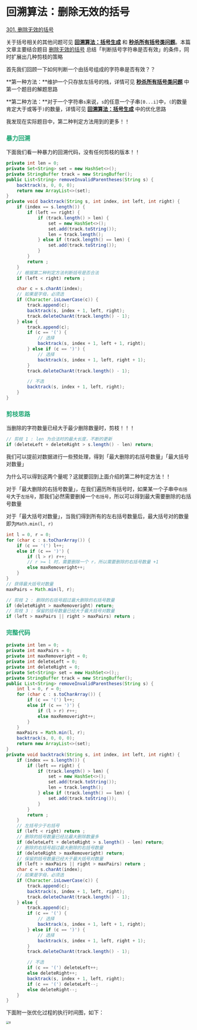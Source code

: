 # 回溯算法：删除无效的括号

[301. 删除无效的括号](https://leetcode-cn.com/problems/remove-invalid-parentheses/)



关于括号相关的其他问题可见 **[回溯算法：括号生成](./回溯算法：括号生成.html)** 和 **[秒杀所有括号类问题](./秒杀所有括号类问题.html)**。本篇文章主要结合题目 [删除无效的括号](https://leetcode-cn.com/problems/remove-invalid-parentheses/) 总结「判断括号字符串是否有效」的条件，同时扩展出几种剪枝的策略

首先我们回顾一下如何判断一个由括号组成的字符串是否有效？？

**第一种方法：**维护一个只存放左括号的栈，详情可见 **[秒杀所有括号类问题](./秒杀所有括号类问题.html)** 中第一个题目的解题思路

**第二种方法：**对于一个字符串`s`来说，`s`的任意一个子串`[0...i]`中，`(`的数量肯定大于或等于`)`的数量，详情可见 **[回溯算法：括号生成](./回溯算法：括号生成.html)** 中的优化思路

我发现在实际题目中，第二种判定方法用到的更多！！

### <font color=#1FA774>暴力回溯</font>

下面我们看一种暴力的回溯代码，没有任何剪枝的版本！！

```java
private int len = 0;
private Set<String> set = new HashSet<>();
private StringBuffer track = new StringBuffer();
public List<String> removeInvalidParentheses(String s) {
    backtrack(s, 0, 0, 0);
    return new ArrayList<>(set);
}
private void backtrack(String s, int index, int left, int right) {
    if (index == s.length()) {
        if (left == right) {
            if (track.length() > len) {
                set = new HashSet<>();
                set.add(track.toString());
                len = track.length();
            } else if (track.length() == len) {
                set.add(track.toString());
            }
        }
        return ;
    }
    // 根据第二种判定方法判断括号是否合法
    if (left < right) return ;

    char c = s.charAt(index);
    // 如果是字母，必须选
    if (Character.isLowerCase(c)) {
        track.append(c);
        backtrack(s, index + 1, left, right);
        track.deleteCharAt(track.length() - 1);
    } else {
        track.append(c);
        if (c == '(') {
            // 选择
            backtrack(s, index + 1, left + 1, right);
        } else if (c == ')') {
            // 选择
            backtrack(s, index + 1, left, right + 1);
        }
        track.deleteCharAt(track.length() - 1);

        // 不选
        backtrack(s, index + 1, left, right);
    }
}
```

### <font color=#1FA774>剪枝思路</font>

当删除的字符数量已经大于最少删除数量时，剪枝！！！

```java
// 剪枝 1 : len 为合法时的最大长度，不断的更新
if (deleteLeft + deleteRight > s.length() - len) return;
```

我们可以提前对数据进行一些预处理，得到「最大删除的右括号数量」「最大括号对数量」

为什么可以得到这两个量呢？这就要回到上面介绍的第二种判定方法！！

对于「最大删除的右括号数量」，在我们遍历所有括号时，如果某一个子串中`右括号`大于`左括号`，那我们必然需要删掉一个`右括号`，所以可以得到最大需要删除的右括号数量

对于「最大括号对数量」，当我们得到所有的左右括号数量后，最大括号对的数量即为`Math.min(l, r)`

```java
int l = 0, r = 0;
for (char c : s.toCharArray()) {
    if (c == '(') l++;
    else if (c == ')') {
        if (l > r) r++;
        // r >= l 时，需要删除一个 r，所以需要删除的右括号数量 +1
        else maxRemoveright++;
    }
}
// 获得最大括号对数量
maxPairs = Math.min(l, r);

// 剪枝 2 : 删除的右括号超过最大删除的右括号数量
if (deleteRight > maxRemoveright) return;
// 剪枝 3 : 保留的括号数量已经大于最大括号对数量
if (left > maxPairs || right > maxPairs) return ;
```

### <font color=#1FA774>完整代码</font>

```java
private int len = 0;
private int maxPairs = 0;
private int maxRemoveright = 0;
private int deleteLeft = 0;
private int deleteRight = 0;
private Set<String> set = new HashSet<>();;
private StringBuffer track = new StringBuffer();
public List<String> removeInvalidParentheses(String s) {
    int l = 0, r = 0;
    for (char c : s.toCharArray()) {
        if (c == '(') l++;
        else if (c == ')') {
            if (l > r) r++;
            else maxRemoveright++;
        }
    }
    maxPairs = Math.min(l, r);
    backtrack(s, 0, 0, 0);
    return new ArrayList<>(set);
}
private void backtrack(String s, int index, int left, int right) {
    if (index == s.length()) {
        if (left == right) {
            if (track.length() > len) {
                set = new HashSet<>();
                set.add(track.toString());
                len = track.length();
            } else if (track.length() == len) {
                set.add(track.toString());
            }
        }
        return ;
    }
    // 左括号少于右括号
    if (left < right) return ;
    // 删除的括号数量已经比最大删除数量多
    if (deleteLeft + deleteRight > s.length() - len) return;
    // 删除的右括号超过最大删除的右括号数量
    if (deleteRight > maxRemoveright) return;
    // 保留的括号数量已经大于最大括号对数量
    if (left > maxPairs || right > maxPairs) return ;
    char c = s.charAt(index);
    // 如果是字母，必须选
    if (Character.isLowerCase(c)) {
        track.append(c);
        backtrack(s, index + 1, left, right);
        track.deleteCharAt(track.length() - 1);
    } else {
        track.append(c);
        if (c == '(') {
            // 选择
            backtrack(s, index + 1, left + 1, right);
        } else if (c == ')') {
            // 选择
            backtrack(s, index + 1, left, right + 1);
        }
        track.deleteCharAt(track.length() - 1);

        // 不选
        if (c == '(') deleteLeft++;
        else deleteRight++;
        backtrack(s, index + 1, left, right);
        if (c == '(') deleteLeft--;
        else deleteRight--;
    }
}
```

下面附一张优化过程的执行时间图，如下：

<img src="https://cdn.jsdelivr.net/gh/LFool/image-hosting@master/20220824/0029071661272147BDDLMZ8.svg" alt="8" style="zoom:50%;" />
